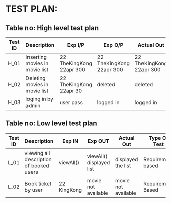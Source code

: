 # TEST PLAN:

## Table no: High level test plan

| **Test ID** | **Description**                                              | **Exp I/P** | **Exp O/P** | **Actual Out** |**Type Of Test**  |    
|-------------|--------------------------------------------------------------|------------|-------------|----------------|------------------|
|  H_01       |Inserting movies in movie list                                | 22 TheKingKong 22apr 300|22 TheKingKong 22apr 300|22 TheKingKong 22apr 300|Requirement based |
|  H_02       |Deleting movies in movie list| 22 TheKingKong 22apr 30 |deleted|deleted|requirement based  |
|  H_03       |loging in by admin |  user pass|logged in |logged in|Requirement based    |

## Table no: Low level test plan

| **Test ID** | **Description**                                              | **Exp IN** | **Exp OUT** | **Actual Out** |**Type Of Test**  |    
|-------------|--------------------------------------------------------------|------------|-------------|----------------|------------------|
|  L_01       |viewing all description of booked users |  viewAll()|viewAll() displayed list|displayed the list | Requirement based |
|  L_02       |Book ticket by user|22 KingKong |movie not available|movie not available| Requirement Based    |

